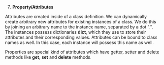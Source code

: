 7. **Property/Attributes**

Attributes are created inside of a class definition. We can dynamically create arbitrary new attributes for existing instances of a class. We do this by joining an arbitrary name to the instance name, separated by a dot ".". 
The instances possess dictionaries __dict__, which they use to store their attributes and their corresponding values.
Attributes can be bound to class names as well. In this case, each instance will possess this name as well. 

Properties are special kind of attributes which have getter, setter and delete methods like __get__, __set__ and __delete__ methods.
